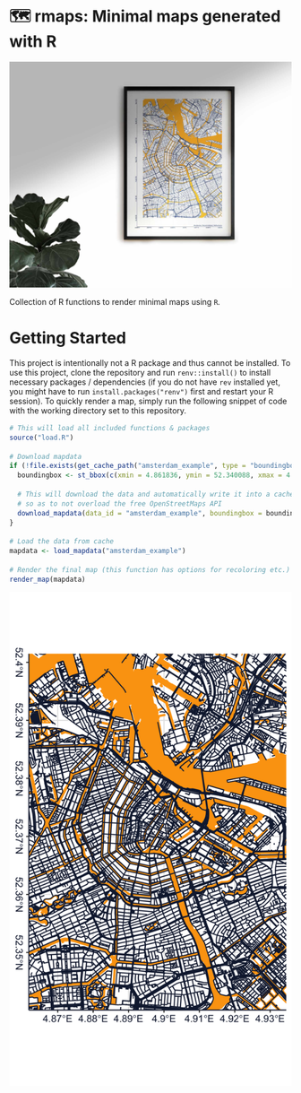 
# 🗺️ rmaps: Minimal maps generated with R

![Mockup of rendered map on the wall.](./example.jpg)

Collection of R functions to render minimal maps using `R`.

# Getting Started

This project is intentionally not a R package and thus cannot be
installed. To use this project, clone the repository and run
`renv::install()` to install necessary packages / dependencies (if you
do not have `rev` installed yet, you might have to run
`install.packages("renv")` first and restart your R session). To quickly
render a map, simply run the following snippet of code with the working
directory set to this repository.

``` r
# This will load all included functions & packages
source("load.R")

# Download mapdata
if (!file.exists(get_cache_path("amsterdam_example", type = "boundingbox"))) {
  boundingbox <- st_bbox(c(xmin = 4.861836, ymin = 52.340088, xmax = 4.934535, ymax = 52.401469))
  
  # This will download the data and automatically write it into a cache file
  # so as to not overload the free OpenStreetMaps API
  download_mapdata(data_id = "amsterdam_example", boundingbox = boundingbox)
}

# Load the data from cache
mapdata <- load_mapdata("amsterdam_example")

# Render the final map (this function has options for recoloring etc.)
render_map(mapdata)
```

![](README_files/figure-gfm/unnamed-chunk-1-1.png)<!-- -->
